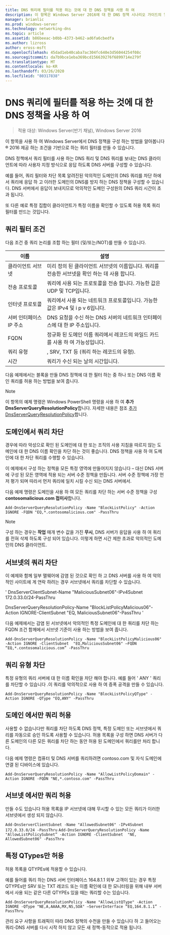```yaml
---
title: DNS 쿼리에 필터를 적용 하는 것에 대 한 DNS 정책을 사용 하 여
description: 이 항목은 Windows Server 2016에 대 한 DNS 정책 시나리오 가이드의 일부입니다.
manager: brianlic
ms.prod: windows-server
ms.technology: networking-dns
ms.topic: article
ms.assetid: b86beeac-b0bb-4373-b462-ad6fa6cbedfa
ms.author: lizross
author: eross-msft
ms.openlocfilehash: 45dad1eb40caba7ac304fc640e3d56044254f08c
ms.sourcegitcommit: da7b9bce1eba369bcd156639276f6899714e279f
ms.translationtype: MT
ms.contentlocale: ko-KR
ms.lasthandoff: 03/26/2020
ms.locfileid: "80317838"
---
```

# <a name="use-dns-policy-for-applying-filters-on-dns-queries"></a>DNS 쿼리에 필터를 적용 하는 것에 대 한 DNS 정책을 사용 하 여

>적용 대상: Windows Server(반기 채널), Windows Server 2016

이 항목을 사용 하 여 Windows Server에서 DNS 정책을 구성 하는 방법을 알아봅니다&reg; 2016 제공 하는 조건을 기반으로 하는 쿼리 필터를 만들 수 있습니다. 

DNS 정책에서 쿼리 필터를 사용 하는 DNS 쿼리 및 DNS 쿼리를 보내는 DNS 클라이언트에 따라 사용자 지정 방식으로 응답 하도록 DNS 서버를 구성할 수 있습니다.

예를 들어, 쿼리 필터와 차단 목록 알려진된 악의적인 도메인의 DNS 쿼리를 차단 하에서 쿼리에 응답 하 고 이러한 도메인의 DNS를 방지 하는 DNS 정책을 구성할 수 있습니다. DNS 서버에서 응답이 보내지므로 악의적인 도메인 구성원의 DNS 쿼리 시간이 초과 됩니다.

또 다른 예로 특정 집합이 클라이언트가 특정 이름을 확인할 수 있도록 허용 목록 쿼리 필터를 만드는 것입니다.

## <a name="query-filter-criteria"></a><a name="bkmk_criteria"></a>쿼리 필터 조건
다음 조건 중 쿼리 논리를 조합 하는 필터 (및/또는/NOT)를 만들 수 있습니다.

|이름|설명|
|-----------------|---------------------|
|클라이언트 서브넷|미리 정의 된 클라이언트 서브넷의 이름입니다. 쿼리를 전송한 서브넷을 확인 하는 데 사용 합니다.|
|전송 프로토콜|쿼리에 사용 되는 프로토콜을 전송 합니다. 가능한 값은 UDP 및 TCP입니다.|
|인터넷 프로토콜|쿼리에서 사용 되는 네트워크 프로토콜입니다. 가능한 값은 IPv4 및 i p v 6입니다.|
|서버 인터페이스 IP 주소|DNS 요청을 수신 하는 DNS 서버의 네트워크 인터페이스에 대 한 IP 주소입니다.|
|FQDN|정규화 된 도메인 이름 쿼리에서 레코드의 와일드 카드를 사용 하 여 가능성입니다.|
|쿼리 유형|, SRV, TXT 등 \(쿼리 하는 레코드의 유형\).|
|시간|쿼리가 수신 되는 날의 시간입니다.|

다음 예제에서는 블록을 만들 DNS 정책에 대 한 필터 하는 중 하나 또는 DNS 이름 확인 쿼리를 허용 하는 방법을 보여 줍니다.

>[!NOTE]
>이 항목의 예제 명령은 Windows PowerShell 명령을 사용 하 여 **추가 DnsServerQueryResolutionPolicy**합니다. 자세한 내용은 참조 [추가 DnsServerQueryResolutionPolicy](https://docs.microsoft.com/powershell/module/dnsserver/add-dnsserverqueryresolutionpolicy?view=win10-ps)합니다. 

## <a name="block-queries-from-a-domain"></a><a name="bkmk_block1"></a>도메인에서 쿼리 차단

경우에 따라 악성으로 확인 된 도메인에 대 한 또는 조직의 사용 지침을 따르지 않는 도메인에 대 한 DNS 이름 확인을 차단 하는 것이 좋습니다. DNS 정책을 사용 하 여 도메인에 대 한 차단 쿼리를 수행할 수 있습니다.

이 예제에서 구성 하는 정책을 모든 특정 영역에 만들어지지 않습니다 – 대신 DNS 서버에 구성 된 모든 영역에 적용 되는 서버 수준 정책을 만듭니다. 서버 수준 정책에 가장 먼저 평가 되며 따라서 먼저 쿼리에 일치 시킬 수신 되는 DNS 서버에서.

다음 예제 명령은 도메인을 사용 하 여 모든 쿼리를 차단 하는 서버 수준 정책을 구성 **contosomalicious.com 접미사**합니다.

`
Add-DnsServerQueryResolutionPolicy -Name "BlockListPolicy" -Action IGNORE -FQDN "EQ,*.contosomalicious.com" -PassThru 
`

>[!NOTE]
>구성 하는 경우는 **작업** 매개 변수 값을 가진 **무시**, DNS 서버가 응답을 사용 하 여 쿼리를 전혀 삭제 하도록 구성 되어 있습니다. 이렇게 하면 시간 제한 초과로 악의적인 도메인의 DNS 클라이언트.

## <a name="block-queries-from-a-subnet"></a><a name="bkmk_block2"></a>서브넷의 쿼리 차단
이 예제와 함께 일부 맬웨어에 감염 된 것으로 확인 하 고 DNS 서버를 사용 하 여 악의적인 사이트에 게 연락 하려는 경우 서브넷에서 쿼리를 차단할 수 있습니다. 

' DnsServerClientSubnet-Name "MaliciousSubnet06"-IPv4Subnet 172.0.33.0/24-PassThru

DnsServerQueryResolutionPolicy-Name "BlockListPolicyMalicious06"-Action IGNORE-ClientSubnet "EQ, MaliciousSubnet06"-PassThru '

다음 예제에서는 감염 된 서브넷에서 악의적인 특정 도메인에 대 한 쿼리를 차단 하는 FQDN 조건 함께에서 서브넷 기준이 사용 하는 방법을 보여 줍니다.

`
Add-DnsServerQueryResolutionPolicy -Name "BlockListPolicyMalicious06" -Action IGNORE -ClientSubnet  "EQ,MaliciousSubnet06" –FQDN “EQ,*.contosomalicious.com” -PassThru
`

## <a name="block-a-type-of-query"></a><a name="bkmk_block3"></a>쿼리 유형 차단
특정 유형의 쿼리 서버에 대 한 이름 확인을 차단 해야 합니다. 예를 들어 ' ANY ' 쿼리를 차단할 수 있습니다 .이 쿼리를 악의적으로 사용 하 여 증폭 공격을 만들 수 있습니다.

`
Add-DnsServerQueryResolutionPolicy -Name "BlockListPolicyQType" -Action IGNORE -QType "EQ,ANY" -PassThru
`

## <a name="allow-queries-only-from-a-domain"></a><a name="bkmk_allow1"></a>도메인 에서만 쿼리 허용
사용할 수 없습니다만 쿼리를 차단 하도록 DNS 정책, 특정 도메인 또는 서브넷에서 쿼리를 자동으로 승인 하도록 사용할 수 있습니다. 허용 목록을 구성 하면 DNS 서버가 다른 도메인의 다른 모든 쿼리를 차단 하는 동안 허용 된 도메인에서 쿼리를만 처리 합니다.

다음 예제 명령은 컴퓨터 및 DNS 서버를 쿼리하려면 contoso.com 및 자식 도메인에 연결 된 디바이스에 있습니다.

`
Add-DnsServerQueryResolutionPolicy -Name "AllowListPolicyDomain" -Action IGNORE -FQDN "NE,*.contoso.com" -PassThru 
`

## <a name="allow-queries-only-from-a-subnet"></a><a name="bkmk_allow2"></a>서브넷 에서만 쿼리 허용
만들 수도 있습니다 허용 목록을 IP 서브넷에 대해 무시할 수 있는 모든 쿼리가 이러한 서브넷에서 생성 되지 않습니다.

`
Add-DnsServerClientSubnet -Name "AllowedSubnet06" -IPv4Subnet 172.0.33.0/24 -PassThru
`
`
Add-DnsServerQueryResolutionPolicy -Name "AllowListPolicySubnet” -Action IGNORE -ClientSubnet  "NE, AllowedSubnet06" -PassThru
`

## <a name="allow-only-certain-qtypes"></a><a name="bkmk_allow3"></a>특정 QTypes만 허용
허용 목록을 QTYPEs에 적용할 수 있습니다. 

예를 들어를 쿼리 하는 DNS 서버 인터페이스 164.8.1.1 외부 고객이 있는 경우 특정 QTYPEs만 SRV 또는 TXT 레코드 또는 이름 확인에 대 한 모니터링을 위해 내부 서버에서 사용 되는 같은 다른 QTYPEs 있을 때는 쿼리할 수는 있습니다.

`
Add-DnsServerQueryResolutionPolicy -Name "AllowListQType" -Action IGNORE -QType "NE,A,AAAA,MX,NS,SOA" –ServerInterface “EQ,164.8.1.1” -PassThru
`

관리 요구 사항을 트래픽이 따라 DNS 정책의 수천을 만들 수 있습니다 하 고 들어오는 쿼리-DNS 서버를 다시 시작 하지 않고 모든 새 정책-동적으로 적용 됩니다. 
